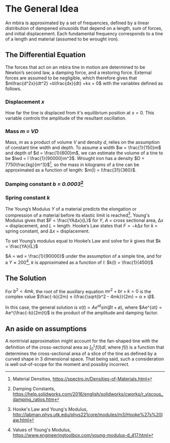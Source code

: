 # The General Idea

An mbira is approximated by a set of frequencies, defined by a linear distribution of dampened sinusoids that depend on a length, sum of forces, and initial displacement. Each fundamental frequency corresponds to a tine of a length and material (assumed to be wrought iron).

## The Differential Equation

The forces that act on an mbira tine in motion are determined to be Newton’s second law, a damping force, and a restoring force. External forces are assumed to be negligible, which therefore gives that $m\frac{d^2x}{dt^2} +b\frac{dx}{dt} +kx = 0$ with the variables defined as follows.

### Displacement *x*

How far the tine is displaced from it's equilibrium position at $x=0$. This variable controls the amplitude of the resultant oscillation.

### Mass *m = VD*

Mass, $m$ as a product of volume $V$ and density $d$, relies on the assumption of constant tine width and depth. To assume a width $w = \frac{1}{150}m$ and depth of $d = \frac{1}{600}m$, we can estimate the volume of a tine to be $lwd = l \frac{1}{90000}m^3$. Wrought iron has a density $D = 7750\frac{kg}{m^3}$[^1], so the mass in kilograms of a tine can be approximated as a function of length: $m(l) = l\frac{31}{360}$.

### Damping constant *b = 0.0003*[^2] 

### Spring constant *k*

The Young’s Modulus $Y$ of a material predicts the elongation or compression of a material before its elastic limit is reached[^3]. Young's Modulus gives that $F = \frac{YA∆x}{L}$ for $Y$, $A$ = cross sectional area, $∆x$ = displacement, and $L$ = length. Hooke’s Law states that $F = -k∆x$ for	$k$ = spring constant, and	$∆x$ = displacement.

To set Young’s modulus equal to Hooke’s Law and solve for $k$ gives that $k = \frac{YA}{L}$

$A = wd = \frac{1}{90000}$ under the assumption of a simple tine, and for a $Y ≈ 200$[^4], $k$ is approximated as a function of $l$: $k(l) = \frac{1}{450l}$

## The Solution

For $b^2 < 4mk$, the root of the auxillary equation $mr^2 + br + k = 0$ is the complex value $\frac{-b}{2m} ± i\frac{\sqrt{b^2 - 4mk}}{2m} = α ± iβ$.

In this case, the general solution is $x(t) = Ae^{αt}sin(βt+ø)$, where $Ae^{αt} = Ae^{\frac{-b}{2m}t}$ is the product of the amplitude and damping factor.

## An aside on assumptions

A nontrivial approximation might account for the fan-shaped tine with the definition of the cross-sectional area as $\int_{0}^{L}f(l)dl$, where $f(l)$ is a function that determines the cross-sectional area of a slice of the tine as defined by a curved shape in 3 dimensional space. That being said, such a consideration is well out-of-scope for the moment and possibly incorrect.

[^1]: Material Densities, https://spectro.in/Densities-of-Materials.html
[^2]: Damping Constants, https://help.solidworks.com/2016/english/solidworks/cworks/r_viscous_damping_ratios.htm
[^3]: Hooke's Law and Young's Modulus, http://labman.phys.utk.edu/phys221core/modules/m3/Hooke%27s%20law.html
[^4]: Values of Young's Modulus, https://www.engineeringtoolbox.com/young-modulus-d_417.html
